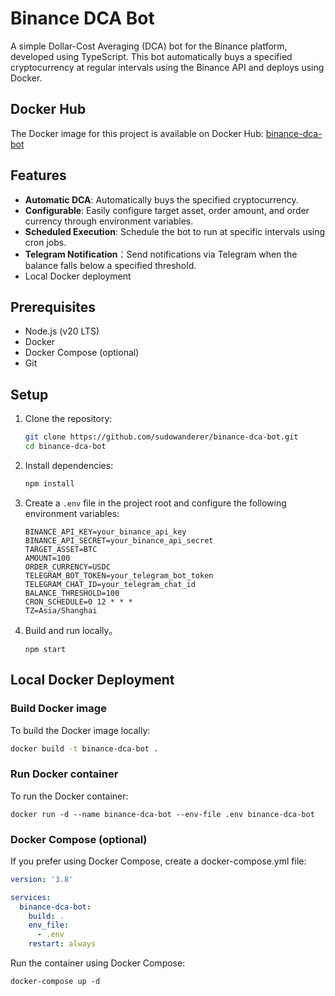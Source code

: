 # Binance DCA Bot

A simple Dollar-Cost Averaging (DCA) bot for the Binance platform, developed using TypeScript. This bot automatically buys a specified cryptocurrency at regular intervals using the Binance API and deploys using Docker.

## Docker Hub

The Docker image for this project is available on Docker Hub: [binance-dca-bot](https://hub.docker.com/r/sudowanderer/binance-dca-bot)

## Features

- **Automatic DCA**: Automatically buys the specified cryptocurrency.
- **Configurable**: Easily configure target asset, order amount, and order currency through environment variables.
- **Scheduled Execution**: Schedule the bot to run at specific intervals using cron jobs.
- **Telegram Notification**：Send notifications via Telegram when the balance falls below a specified threshold. 
- Local Docker deployment

## Prerequisites

- Node.js (v20 LTS)
- Docker
- Docker Compose (optional)
- Git

## Setup

1. Clone the repository:

    ```bash
    git clone https://github.com/sudowanderer/binance-dca-bot.git
    cd binance-dca-bot
    ```

2. Install dependencies:

    ```bash
    npm install
    ```

3. Create a `.env` file in the project root and configure the following environment variables:

    ```env
    BINANCE_API_KEY=your_binance_api_key
    BINANCE_API_SECRET=your_binance_api_secret
    TARGET_ASSET=BTC
    AMOUNT=100
    ORDER_CURRENCY=USDC
    TELEGRAM_BOT_TOKEN=your_telegram_bot_token
    TELEGRAM_CHAT_ID=your_telegram_chat_id
    BALANCE_THRESHOLD=100
    CRON_SCHEDULE=0 12 * * *
    TZ=Asia/Shanghai
    ```
4. Build and run locally。
   ```shell
   npm start
   ```

## Local Docker Deployment
### Build Docker image

To build the Docker image locally:

```bash
docker build -t binance-dca-bot .
```
### Run Docker container
To run the Docker container:
```shell
docker run -d --name binance-dca-bot --env-file .env binance-dca-bot
```

### Docker Compose (optional)
If you prefer using Docker Compose, create a docker-compose.yml file:

```yaml
version: '3.8'

services:
  binance-dca-bot:
    build: .
    env_file:
      - .env
    restart: always
```
Run the container using Docker Compose:
```shell
docker-compose up -d
```